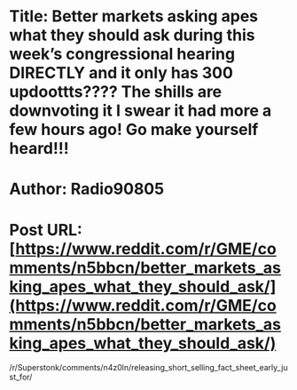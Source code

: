 # Title: Better markets asking apes what they should ask during this week’s congressional hearing DIRECTLY and it only has 300 updoottts???? The shills are downvoting it I swear it had more a few hours ago! Go make yourself heard!!!
# Author: Radio90805
# Post URL: [https://www.reddit.com/r/GME/comments/n5bbcn/better_markets_asking_apes_what_they_should_ask/](https://www.reddit.com/r/GME/comments/n5bbcn/better_markets_asking_apes_what_they_should_ask/)


/r/Superstonk/comments/n4z0ln/releasing_short_selling_fact_sheet_early_just_for/